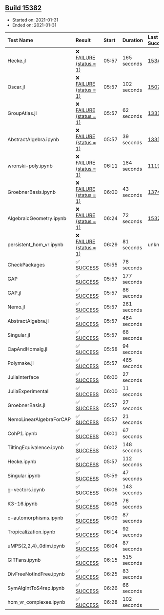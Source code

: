 ## [Build 15382](https://oscarci.mathematik.uni-kl.de/job/oscar/15382/)

* Started on: 2021-01-31
* Ended on: 2021-01-31

| Test Name    | Result | Start | Duration | Last Success | First Failure |
|:-------------|:-------|:------|:---------|:-------------|:--------------|
| Hecke.jl | ❌ [FAILURE (status = 1)](https://oscarci.mathematik.uni-kl.de/job/oscar/15382/artifact/logs/build-15382/Hecke.jl.log) | 05:57 | 165 seconds | [15344](https://oscarci.mathematik.uni-kl.de/job/oscar/15344/) | [15348](https://oscarci.mathematik.uni-kl.de/job/oscar/15348/) |
| Oscar.jl | ❌ [FAILURE (status = 1)](https://oscarci.mathematik.uni-kl.de/job/oscar/15382/artifact/logs/build-15382/Oscar.jl.log) | 05:57 | 102 seconds | [15079](https://oscarci.mathematik.uni-kl.de/job/oscar/15079/) | [15080](https://oscarci.mathematik.uni-kl.de/job/oscar/15080/) |
| GroupAtlas.jl | ❌ [FAILURE (status = 1)](https://oscarci.mathematik.uni-kl.de/job/oscar/15382/artifact/logs/build-15382/GroupAtlas.jl.log) | 05:57 | 62 seconds | [13311](https://oscarci.mathematik.uni-kl.de/job/oscar/13311/) | [13312](https://oscarci.mathematik.uni-kl.de/job/oscar/13312/) |
| AbstractAlgebra.ipynb | ❌ [FAILURE (status = 1)](https://oscarci.mathematik.uni-kl.de/job/oscar/15382/artifact/logs/build-15382/AbstractAlgebra.ipynb.log) | 05:57 | 39 seconds | [13355](https://oscarci.mathematik.uni-kl.de/job/oscar/13355/) | [13356](https://oscarci.mathematik.uni-kl.de/job/oscar/13356/) |
| wronski-poly.ipynb | ❌ [FAILURE (status = 1)](https://oscarci.mathematik.uni-kl.de/job/oscar/15382/artifact/logs/build-15382/wronski-poly.ipynb.log) | 06:11 | 184 seconds | [11192](https://oscarci.mathematik.uni-kl.de/job/oscar/11192/) | [11193](https://oscarci.mathematik.uni-kl.de/job/oscar/11193/) |
| GroebnerBasis.ipynb | ❌ [FAILURE (status = 1)](https://oscarci.mathematik.uni-kl.de/job/oscar/15382/artifact/logs/build-15382/GroebnerBasis.ipynb.log) | 06:00 | 43 seconds | [13748](https://oscarci.mathematik.uni-kl.de/job/oscar/13748/) | [13749](https://oscarci.mathematik.uni-kl.de/job/oscar/13749/) |
| AlgebraicGeometry.ipynb | ❌ [FAILURE (status = 1)](https://oscarci.mathematik.uni-kl.de/job/oscar/15382/artifact/logs/build-15382/AlgebraicGeometry.ipynb.log) | 06:24 | 72 seconds | [15322](https://oscarci.mathematik.uni-kl.de/job/oscar/15322/) | [15323](https://oscarci.mathematik.uni-kl.de/job/oscar/15323/) |
| persistent_hom_vr.ipynb | ❌ [FAILURE (status = 1)](https://oscarci.mathematik.uni-kl.de/job/oscar/15382/artifact/logs/build-15382/persistent_hom_vr.ipynb.log) | 06:29 | 81 seconds | unknown | unknown |
| CheckPackages | ✅ [SUCCESS](https://oscarci.mathematik.uni-kl.de/job/oscar/15382/artifact/logs/build-15382/CheckPackages.log) | 05:55 | 78 seconds |  |  |
| GAP | ✅ [SUCCESS](https://oscarci.mathematik.uni-kl.de/job/oscar/15382/artifact/logs/build-15382/GAP.log) | 05:57 | 177 seconds |  |  |
| GAP.jl | ✅ [SUCCESS](https://oscarci.mathematik.uni-kl.de/job/oscar/15382/artifact/logs/build-15382/GAP.jl.log) | 05:57 | 86 seconds |  |  |
| Nemo.jl | ✅ [SUCCESS](https://oscarci.mathematik.uni-kl.de/job/oscar/15382/artifact/logs/build-15382/Nemo.jl.log) | 05:57 | 261 seconds |  |  |
| AbstractAlgebra.jl | ✅ [SUCCESS](https://oscarci.mathematik.uni-kl.de/job/oscar/15382/artifact/logs/build-15382/AbstractAlgebra.jl.log) | 05:57 | 464 seconds |  |  |
| Singular.jl | ✅ [SUCCESS](https://oscarci.mathematik.uni-kl.de/job/oscar/15382/artifact/logs/build-15382/Singular.jl.log) | 05:57 | 68 seconds |  |  |
| CapAndHomalg.jl | ✅ [SUCCESS](https://oscarci.mathematik.uni-kl.de/job/oscar/15382/artifact/logs/build-15382/CapAndHomalg.jl.log) | 05:58 | 94 seconds |  |  |
| Polymake.jl | ✅ [SUCCESS](https://oscarci.mathematik.uni-kl.de/job/oscar/15382/artifact/logs/build-15382/Polymake.jl.log) | 05:57 | 465 seconds |  |  |
| JuliaInterface | ✅ [SUCCESS](https://oscarci.mathematik.uni-kl.de/job/oscar/15382/artifact/logs/build-15382/JuliaInterface.log) | 06:00 | 27 seconds |  |  |
| JuliaExperimental | ✅ [SUCCESS](https://oscarci.mathematik.uni-kl.de/job/oscar/15382/artifact/logs/build-15382/JuliaExperimental.log) | 06:00 | 11 seconds |  |  |
| GroebnerBasis.jl | ✅ [SUCCESS](https://oscarci.mathematik.uni-kl.de/job/oscar/15382/artifact/logs/build-15382/GroebnerBasis.jl.log) | 05:57 | 27 seconds |  |  |
| NemoLinearAlgebraForCAP | ✅ [SUCCESS](https://oscarci.mathematik.uni-kl.de/job/oscar/15382/artifact/logs/build-15382/NemoLinearAlgebraForCAP.log) | 05:57 | 21 seconds |  |  |
| CohP1.ipynb | ✅ [SUCCESS](https://oscarci.mathematik.uni-kl.de/job/oscar/15382/artifact/logs/build-15382/CohP1.ipynb.log) | 06:01 | 67 seconds |  |  |
| TiltingEquivalence.ipynb | ✅ [SUCCESS](https://oscarci.mathematik.uni-kl.de/job/oscar/15382/artifact/logs/build-15382/TiltingEquivalence.ipynb.log) | 06:02 | 148 seconds |  |  |
| Hecke.ipynb | ✅ [SUCCESS](https://oscarci.mathematik.uni-kl.de/job/oscar/15382/artifact/logs/build-15382/Hecke.ipynb.log) | 05:57 | 112 seconds |  |  |
| Singular.ipynb | ✅ [SUCCESS](https://oscarci.mathematik.uni-kl.de/job/oscar/15382/artifact/logs/build-15382/Singular.ipynb.log) | 05:59 | 47 seconds |  |  |
| g-vectors.ipynb | ✅ [SUCCESS](https://oscarci.mathematik.uni-kl.de/job/oscar/15382/artifact/logs/build-15382/g-vectors.ipynb.log) | 06:06 | 143 seconds |  |  |
| K3-16.ipynb | ✅ [SUCCESS](https://oscarci.mathematik.uni-kl.de/job/oscar/15382/artifact/logs/build-15382/K3-16.ipynb.log) | 06:08 | 76 seconds |  |  |
| c-automorphisms.ipynb | ✅ [SUCCESS](https://oscarci.mathematik.uni-kl.de/job/oscar/15382/artifact/logs/build-15382/c-automorphisms.ipynb.log) | 06:09 | 87 seconds |  |  |
| Tropicalization.ipynb | ✅ [SUCCESS](https://oscarci.mathematik.uni-kl.de/job/oscar/15382/artifact/logs/build-15382/Tropicalization.ipynb.log) | 06:14 | 92 seconds |  |  |
| uMPS(2,2,4)_0dim.ipynb | ✅ [SUCCESS](https://oscarci.mathematik.uni-kl.de/job/oscar/15382/artifact/logs/build-15382/uMPS-2-2-4-_0dim.ipynb.log) | 06:04 | 87 seconds |  |  |
| GITFans.ipynb | ✅ [SUCCESS](https://oscarci.mathematik.uni-kl.de/job/oscar/15382/artifact/logs/build-15382/GITFans.ipynb.log) | 06:15 | 515 seconds |  |  |
| DivFreeNotIndFree.ipynb | ✅ [SUCCESS](https://oscarci.mathematik.uni-kl.de/job/oscar/15382/artifact/logs/build-15382/DivFreeNotIndFree.ipynb.log) | 06:25 | 83 seconds |  |  |
| SymAlgIntToS4rep.ipynb | ✅ [SUCCESS](https://oscarci.mathematik.uni-kl.de/job/oscar/15382/artifact/logs/build-15382/SymAlgIntToS4rep.ipynb.log) | 06:26 | 66 seconds |  |  |
| hom_vr_complexes.ipynb | ✅ [SUCCESS](https://oscarci.mathematik.uni-kl.de/job/oscar/15382/artifact/logs/build-15382/hom_vr_complexes.ipynb.log) | 06:28 | 102 seconds |  |  |
